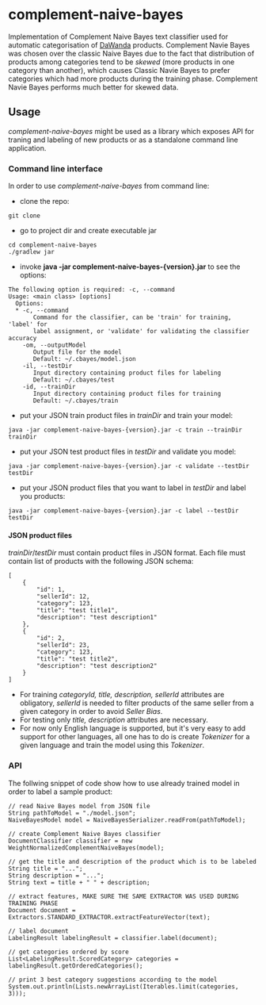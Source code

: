 complement-naive-bayes
======================

Implementation of Complement Naive Bayes text classifier used for automatic categorisation of [DaWanda](http://dawanda.com) products.
Complement Navie Bayes was chosen over the classic Naive Bayes due to the fact that distribution of products among
categories tend to be _skewed_ (more products in one category than another), which causes Classic Navie Bayes to
prefer categories which had more products during the training phase. Complement Navie Bayes performs much better
for skewed data.

## Usage
*complement-naive-bayes* might be used as a library which exposes API for traning and labeling of new products 
or as a standalone command line application.
### Command line interface
In order to use *complement-naive-bayes* from command line:
* clone the repo:
```
git clone 
```
* go to project dir and create executable jar
```
cd complement-naive-bayes
./gradlew jar
```
* invoke **java -jar complement-naive-bayes-{version}.jar** to see the options:
```
The following option is required: -c, --command
Usage: <main class> [options]
  Options:
  * -c, --command
       Command for the classifier, can be 'train' for training, 'label' for
       label assignment, or 'validate' for validating the classifier accuracy
    -om, --outputModel
       Output file for the model
       Default: ~/.cbayes/model.json
    -il, --testDir
       Input directory containing product files for labeling
       Default: ~/.cbayes/test
    -id, --trainDir
       Input directory containing product files for training
       Default: ~/.cbayes/train
```
* put your JSON train product files in _trainDir_ and train your model:
```
java -jar complement-naive-bayes-{version}.jar -c train --trainDir trainDir
```
* put your JSON test product files in _testDir_ and validate you model:
```
java -jar complement-naive-bayes-{version}.jar -c validate --testDir testDir
```
* put your JSON product files that you want to label in _testDir_ and label you products:
```
java -jar complement-naive-bayes-{version}.jar -c label --testDir testDir
```
#### JSON product files
*trainDir*/*testDir* must contain product files in JSON format. Each file must contain list of products with
the following JSON schema:
```
[
    {
        "id": 1,
        "sellerId": 12,
        "category": 123,
        "title": "test title1",
        "description": "test description1"
    },
    {
        "id": 2,
        "sellerId": 23,
        "category": 123,
        "title": "test title2",
        "description": "test description2"
    }
]
```
* For training _categoryId, title, description, sellerId_ attributes are obligatory, _sellerId_ is needed to filter
products of the same seller from a given category in order to avoid _Seller Bias_.
* For testing only _title, description_ attributes are necessary.
* For now only English language is supported, but it's very easy to add support for other languages, all one has
to do is create _Tokenizer_ for a given language and train the model using this _Tokenizer_.

### API
The follwing snippet of code show how to use already trained model in order to label a sample product:
```
// read Naive Bayes model from JSON file
String pathToModel = "./model.json";
NaiveBayesModel model = NaiveBayesSerializer.readFrom(pathToModel);

// create Complement Naive Bayes classifier
DocumentClassifier classifier = new WeightNormalizedComplementNaiveBayes(model);

// get the title and description of the product which is to be labeled
String title = "...";
String description = "...";
String text = title + " " + description;

// extract features, MAKE SURE THE SAME EXTRACTOR WAS USED DURING TRAINING PHASE
Document document = Extractors.STANDARD_EXTRACTOR.extractFeatureVector(text);

// label document
LabelingResult labelingResult = classifier.label(document);

// get categories ordered by score
List<LabelingResult.ScoredCategory> categories = labelingResult.getOrderedCategories();

// print 3 best category suggestions according to the model
System.out.println(Lists.newArrayList(Iterables.limit(categories, 3)));
```

